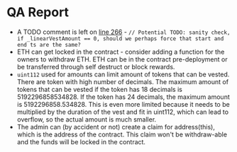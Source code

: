 # QA Report
* A TODO comment is left on [line 266](https://github.com/code-423n4/2022-09-vtvl/blob/f68b7f3e61dad0d873b5b5a1e8126b839afeab5f/contracts/VTVLVesting.sol#L266) - `// Potential TODO: sanity check, if _linearVestAmount == 0, should we perhaps force that start and end ts are the same?`
* ETH can get locked in the contract - consider adding a function for the owners to withdraw ETH. ETH can be in the contract pre-deployment or be transferred through self destruct or block rewards.
* `uint112` used for amounts can limit amount of tokens that can be vested. There are token with high number of decimals. The maximum amount of tokens that can be vested if the token has 18 decimals is 5192296858534828. If the token has 24 decimals, the maximum amount is 5192296858.534828. This is even more limited because it needs to be multiplied by the duration of the vest and fit in uint112, which can lead to overflow, so the actual amount is much smaller.
* The admin can (by accident or not) create a claim for address(this), which is the address of the contract. This claim won't be withdraw-able and the funds will be locked in the contract.